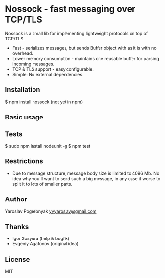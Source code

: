 # Nossock - fast messaging over TCP/TLS

Nossock is a small lib for implementing lightweight protocols on top of TCP/TLS.

* Fast - serializes messages, but sends Buffer object with as it is with no overhead.
* Lower memory consumption - maintains one reusable buffer for parsing incoming messages.
* TCP & TLS support - easy configurable.
* Simple: No external dependencies.

## Installation
$ npm install nossock (not yet in npm)

## Basic usage

## Tests
$ sudo npm install nodeunit -g
$ npm test

## Restrictions
- Due to message structure, message body size is limited to 4096 Mb. No idea why
you'll want to send such a big message, in any case it worse to split it to
lots of smaller parts.

## Author
Yaroslav Pogrebnyak <yyyaroslav@gmail.com>

## Thanks
* Igor Sosyura (help & bugfix)
* Evgeniy Agafonov (original idea)

## License
MIT

